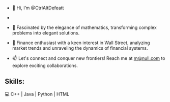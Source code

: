 - 👋 Hi, I’m @CtrlAltDefeatt
- 
- 🔢 Fascinated by the elegance of mathematics, transforming complex problems into elegant solutions.

- 🏦 Finance enthusiast with a keen interest in Wall Street, analyzing market trends and unraveling the dynamics of financial systems.

- 📫 Let's connect and conquer new frontiers! Reach me at m@null.com to explore exciting collaborations.

## Skills: 
  💻 C++ | Java | Python | HTML
